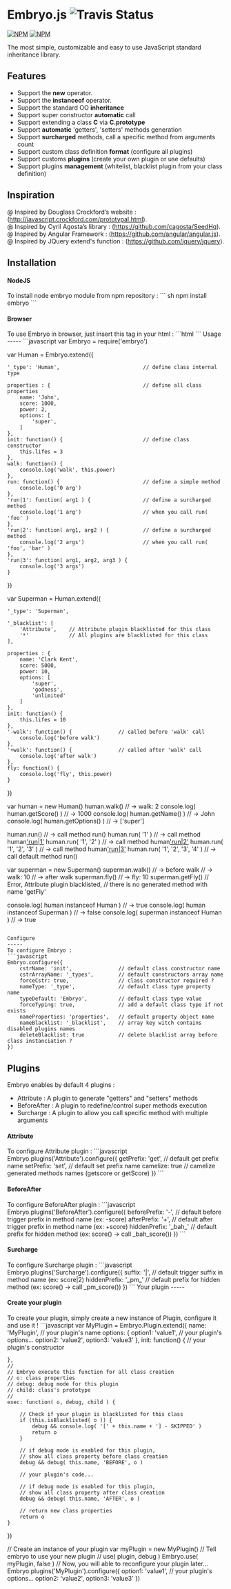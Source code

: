 # Embryo.js ![Travis Status](https://travis-ci.org/oOthkOo/embryo.js.png)

[![NPM](https://nodei.co/npm/embryo.png?downloads=true)](https://nodei.co/npm/embryo/) [![NPM](https://nodei.co/npm-dl/embryo.png?months=5&height=2)](https://nodei.co/npm/embryo/)

The most simple, customizable and easy to use JavaScript standard inheritance library.

Features
-----
 * Support the **new** operator.
 * Support the **instanceof** operator.
 * Support the standard OO **inheritance**
 * Support super constructor **automatic** call
 * Support extending a class **C** via **C.prototype**
 * Support **automatic** 'getters', 'setters' methods generation
 * Support **surcharged** methods, call a specific method from arguments count
 * Support custom class definition **format** (configure all plugins)
 * Support customs **plugins** (create your own plugin or use defaults)
 * Support plugins **management** (whitelist, blacklist plugin from your class definition)

Inspiration
-----
 @ Inspired by Douglass Crockford’s website :(http://javascript.crockford.com/prototypal.html).<br />
 @ Inspired by Cyril Agosta’s library : (https://github.com/cagosta/SeedHq).<br />
 @ Inspired by Angular Framework : (https://github.com/angular/angular.js).<br />
 @ Inspired by JQuery extend's function : (https://github.com/jquery/jquery).<br />
 
Installation
-----
<h4>NodeJS</h4>
To install node embryo module from npm repository :
``` sh
  npm install embryo
```
<h4>Browser</h4>
To use Embryo in browser, just insert this tag in your html :
```html
<script src="dist/embryo-0.1.1.min.js" type="text/javascript"></script>
```
Usage
-----
```javascript
var Embryo = require('embryo')

var Human = Embryo.extend({

    '_type': 'Human',							// define class internal type

    properties : {								// define all class properties
        name: 'John',
        score: 1000,
        power: 2,
        options: [
            'super',
        ]
    },
    init: function() {							// define class constructor
        this.lifes = 3
    },
    walk: function() {
        console.log('walk', this.power)
    },
    run: function() {							// define a simple method
        console.log('0 arg')
    },
	'run|1': function( arg1 ) {					// define a surcharged method 
        console.log('1 arg')					// when you call run( 'foo' )
    },
    'run|2': function( arg1, arg2 ) {			// define a surcharged method
        console.log('2 args')					// when you call run( 'foo', 'bar' )
    },
    'run|3': function( arg1, arg2, arg3 ) {
        console.log('3 args')
    }
})

var Superman = Human.extend({

    '_type': 'Superman',
    
    '_blacklist': [
    	'Attribute',	// Attribute plugin blacklisted for this class
    	'*'				// All plugins are blacklisted for this class
    ],

    properties : {
        name: 'Clark Kent',
        score: 5000,
        power: 10,
        options: [
            'super',
            'godness',
            'unlimited'
        ]
    },
    init: function() {
        this.lifes = 10
    },
    '-walk': function() {				// called before 'walk' call
        console.log('before walk')	
    },
    '+walk': function() {				// called after 'walk' call
        console.log('after walk')
    },
    fly: function() {
        console.log('fly', this.power)
    }
})

var human = new Human()
human.walk()								// -> walk: 2
console.log( human.getScore() )				// -> 1000
console.log( human.getName() )				// -> John
console.log( human.getOptions() )			// -> ['super']

human.run()									// -> call method run()
human.run( '1' )							// -> call method human['run|1']()
human.run( '1', '2' )						// -> call method human['run|2']()
human.run( '1', '2', '3' )					// -> call method human['run|3']()
human.run( '1', '2', '3', '4' )				// -> call default method run()
 
var superman = new Superman()
superman.walk()								// -> before walk
											// -> walk: 10
											// -> after walk
superman.fly()								// -> fly: 10
superman.getFly()							// Error, Attribute plugin blacklisted,
											// there is no generated method with name 'getFly'

console.log( human instanceof Human ) 		// -> true
console.log( human instanceof Superman )	// -> false
console.log( superman instanceof Human )	// -> true
```

Configure
-----
To configure Embryo :
```javascript
Embryo.configure({
    cstrName: 'init',				// default class constructor name
    cstrArrayName: '_types',        // default constructors array name
    forceCstr: true,				// class constructor required ?
    nameType: '_type',              // default class type property name
    typeDefault: 'Embryo',          // default class type value
    forceTyping: true,              // add a default class type if not exists
    nameProperties: 'properties',   // default property object name
    nameBlacklist: '_blacklist',	// array key witch contains disabled plugins names	
    deleteBlacklist: true			// delete blacklist array before class instanciation ?
})
```
Plugins
-----
Embryo enables by default 4 plugins :
 * Attribute : A plugin to generate "getters" and "setters" methods
 * BeforeAfter : A plugin to redefine/control super methods execution
 * Surcharge : A plugin to allow you call specific method with multiple arguments

<h4>Attribute</h4>
To configure Attribute plugin :
```javascript
Embryo.plugins('Attribute').configure({
	getPrefix: 'get',		// default get prefix name
    setPrefix: 'set',		// default set prefix name
    camelize: true			// camelize generated methods names (getscore or getScore)
})
```
<h4>BeforeAfter</h4>
To configure BeforeAfter plugin :
```javascript
Embryo.plugins('BeforeAfter').configure({
	beforePrefix: '-',		// default before trigger prefix in method name (ex: -score)
    afterPrefix: '+',		// default after trigger prefix in method name (ex: +score)
    hiddenPrefix: '_bah_'	// default prefix for hidden method (ex: score() -> call _bah_score())
})
```
<h4>Surcharge</h4>
To configure Surcharge plugin :
```javascript
Embryo.plugins('Surcharge').configure({
	suffix: '|',			// default trigger suffix in method name (ex: score|2)
    hiddenPrefix: '_pm_'	// default prefix for hidden method (ex: score() -> call _pm_score())
})
```
Your plugin
-----
<h4>Create your plugin</h4>
To create your plugin, simply create a new instance of Plugin, configure it and use it !
```javascript
var MyPlugin = Embryo.Plugin.extend({
    name: 'MyPlugin',						// your plugin's name
    options: {
        option1: 'value1',					// your plugin's options...
        option2: 'value2',
        option3: 'value3'
    },
    init: function() {						// your plugin's constructor
        
    },
    //
    // Embryo execute this function for all class creation
    // o: class properties
    // debug: debug mode for this plugin
    // child: class's prototype
    //
    exec: function( o, debug, child ) {

		// Check if your plugin is blacklisted for this class
        if (this.isBlacklisted( o )) {
            debug && console.log( '[' + this.name + '] - SKIPPED' )
            return o
        }

		// if debug mode is enabled for this plugin,
		// show all class property before class creation
        debug && debug( this.name, 'BEFORE', o )

        // your plugin's code...        

		// if debug mode is enabled for this plugin,
		// show all class property after class creation
        debug && debug( this.name, 'AFTER', o )

		// return new class properties
        return o
    }
})

// Create an instance of your plugin
var myPlugin = new MyPlugin()
// Tell embryo to use your new plugin
// use( plugin, debug )
Embryo.use( myPlugin, false )
// Now, you will able to reconfigure your plugin later...
Embryo.plugins('MyPlugin').configure({
	option1: 'value1',					// your plugin's options...
    option2: 'value2',
    option3: 'value3' 
})
```
